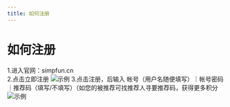 ```yaml
---
title: 如何注册
---
```


# 如何注册
1.进入官网：simpfun.cn<br />
2.点击立即注册
![示例](https://raw.githubusercontent.com/ZengXiaoPi/Simpfun_Wiki/main/static/img/Register-1.jpeg)
3.点击注册，后输入 帐号（用户名随便填写）｜帐号密码｜推荐码（填写/不填写）（如您的被推荐可找推荐人寻要推荐码，获得更多积分
![示例](https://raw.githubusercontent.com/ZengXiaoPi/Simpfun_Wiki/main/static/img/Register-2.jpg)
